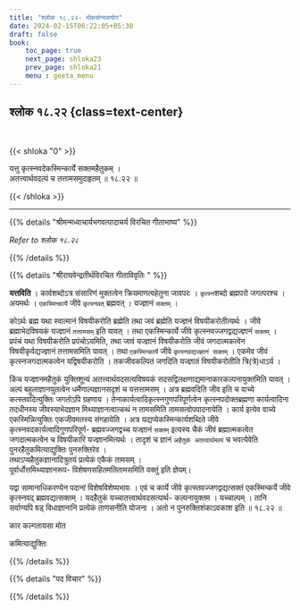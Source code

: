 ```yaml
---
title: "श्लोक १८.२२- मोक्षसंन्यसयोग"
date: 2024-02-15T06:22:05+05:30
draft: false
book:
    toc_page: true
    next_page: shloka23
    prev_page: shloka21
    menu : geeta_menu
---
```




## श्लोक १८.२२ {class=text-center}

<br/>

{{< shloka  "0"  >}}

यत्तु कृत्स्नवदेकस्मिन्कार्ये सक्तमहैतुकम् ।  
अतत्त्वार्थवदल्पं च तत्तामसमुदाहृतम् ॥ १८.२२ ॥

{{< /shloka >}}

---


{{% details "श्रीमन्मध्वाचार्यभगवत्पादाचर्य विरचित  गीताभाष्य" %}}

*Refer to श्लोक १८.२८*

{{% /details %}}



{{% details "श्रीराघवेन्द्रतीर्थविरचित गीताविवृतिः " %}}

**यत्तविति** । कार्वशब्दोऽत्र संसारिणं मुक्तत्वेन क्रियमाणत्वहेतुना
जावपरः । `कृत्स्न`शब्दो ब्रह्मपरो जगत्परश्च । अयमर्थः । 
`एकस्मिन्कार्ये` जीवे `कृत्स्नवत्` ब्रह्मवत्‌ । यज्ज्ञानं `सक्तम्‌` ।  

कोऽर्थः ब्रह्म यथा स्वात्मानं विषयीकरोति ब्रह्मेति तथा जवं ब्रह्मेति यज्ज्ञनं 
विषयीकरोतीत्यर्थः । जीवे ब्रह्माभेदविषयकं यज्ज्ञानं `तत्तामसम्` इति यावत्‌ । 
तथा एकस्मिन्कार्ये जीवे  कृत्स्नवज्जगद्वद्यज्ज्ञानं `सक्तम्‌` ।  
प्रपंचं यथा विषयीकरोति प्रपंचोऽयमिति, तथा जावं यज्ज्ञानं विषयीकरोति 
जीवं जगदात्मकत्वेन विषयीकृर्वद्यज्ज्ञानं  तत्तामसमिति यावत्‌ । तथा `एकस्मिन्कार्ये` जीवे `कृत्स्नवद्यज्ज्ञानं सक्तम्‌` । एकमेव जीवं कृत्स्नजगदात्मकत्वेन यद्विषयीकरोति । 
तकजीवकल्पितं जगदिति यज्ज्ञातं  विषयीकरोतीति त्रि(त्रे)धाऽर्य ।  

किंच यज्ज्ञानमहैतुकं युक्तिशून्यं अतत्त्वार्थवदसत्यविषयकं 
सदसद्विलक्षणाद्यमानाकारकल्पनायुक्तमिति यावत्‌ । 
अल्पं बहुलाज्ञानयुतत्वेन धर्मेणाल्पज्ञानसदृशं च
यत्तत्तामसम्‌ । अत्र ब्रह्मवदिति जीव इति च वाच्ये कत्स्तवदित्युक्तिः 
जगतोऽपि ग्रहणाय । तेनाकार्यत्वादिकृत्स्नगुणपरिपूर्णत्वेन 
कृत्स्नपदोक्तब्रह्मणा कार्यत्वादिना तदधीनस्य जीवस्याभेदज्ञान 
मिथ्याज्ञानत्वात्कथं न तामसमिति तामसत्वोपपादनायेति । कार्य इत्येव 
वाच्ये एकस्मिन्नित्युक्तिः एकजीवमतस्य संगहायेति । अत्र
यद्यप्येकस्मिन्कार्यशब्दिते जीवे कृत्स्नवदकार्यत्वादिगुणपरिपूर्ण- ब्रह्मवज्जगद्वच्च 
यज्ज्ञानं `सक्तम्` इत्यस्य चैकं जीवं ब्रह्मात्मकत्वेत जगदात्मकत्वेन च 
विषयीकारि यज्ज्ञानमित्यर्थः । तादृशं च ज्ञानं `अहैतुकं अतत्वार्थमल्पं` च 
भवत्येवेति पुनरहैतुकमित्याद्युक्तिः पुनरुक्तिरेव ।  
तथाऽप्यहैतुकज्ञानादित्रुतयं प्रत्येकं एकैकं तामसम्‌ ।  
पूर्वार्धोत्तमिथ्याज्ञानरूप- विशेषणसहितमतितामसमिति 
वक्तुं इति ज्ञेयम्‌।  

यद्वा सामानाधिकरण्येन पदानां विशेषविशेष्यभावः ।
एवं च कार्ये जीवे कृत्स्तवज्जगद्वद्यत्सक्तं एकस्मिन्कर्ये जीवे 
कृत्स्नवद् ब्रह्मवद्यत्सक्तम्‌ । यदहैतुकं यच्चातत्त्वार्थवदसत्यार्थ- कल्पनायुक्तम । 
यच्चाल्पम्‌ । तानि सर्वाण्यपि षड् विधाज्ञानानि प्रत्येकं ताणसनीति 
योजना । अतो न पुनरुक्तिशंकाऽवकाश इति ॥ १८.२२ ॥

कार कल्गतायसा मोत

कमित्याद्युक्तिः

{{% /details %}}



{{% details "पद विचार" %}}


{{% /details %}}
